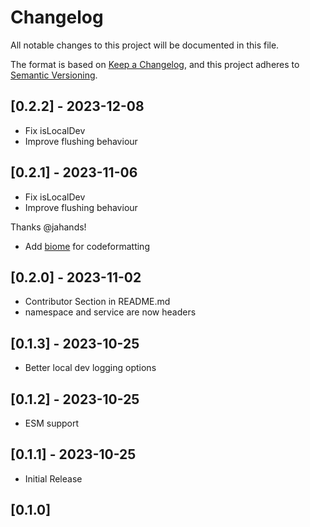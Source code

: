 # Changelog

All notable changes to this project will be documented in this file.

The format is based on [Keep a Changelog](https://keepachangelog.com/en/1.0.0/),
and this project adheres to [Semantic Versioning](https://semver.org/spec/v2.0.0.html).

## [0.2.2] - 2023-12-08

- Fix isLocalDev
- Improve flushing behaviour

## [0.2.1] - 2023-11-06

- Fix isLocalDev
- Improve flushing behaviour

Thanks @jahands!

- Add [biome](https://biomejs.dev) for codeformatting
  
## [0.2.0] - 2023-11-02

- Contributor Section in README.md
- namespace and service are now headers
  
## [0.1.3] - 2023-10-25

- Better local dev logging options


## [0.1.2] - 2023-10-25
- ESM support
  
## [0.1.1] - 2023-10-25
- Initial Release

## [0.1.0]
